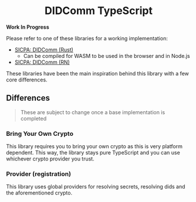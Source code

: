 <p align="center">
  <h1 align="center">DIDComm TypeScript</h1>
  <b align="center">Work In Progress</b>
</p>

Please refer to one of these libraries for a working implementation:

- [SICPA: DIDComm (Rust)](https://github.com/sicpa-dlab/didcomm-rust)
  - Can be compiled for WASM to be used in the browser and in Node.js
- [SICPA: DIDComm (RN)](https://github.com/sicpa-dlab/didcomm-react-native)

These libraries have been the main inspiration behind this library with a few core differences.

## Differences

> These are subject to change once a base implementation is completed

### Bring Your Own Crypto

This library requires you to bring your own crypto as this is very platform dependent. This way, the library stays pure TypeScript and you can use whichever crypto provider you trust.

### Provider (registration)

This library uses global providers for resolving secrets, resolving dids and the aforementioned crypto.
